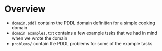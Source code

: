 # Overview

- `domain.pddl` contains the PDDL domain definition for a simple cooking domain
- `domain examples.txt` contains a few example tasks that we had in mind when we wrote the domain
- `problems/` contain the PDDL problems for some of the example tasks